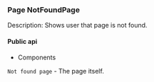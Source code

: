 ### Page NotFoundPage

Description: Shows user that page is not found. 

#### Public api

- Components

`Not found page` - The page itself.
